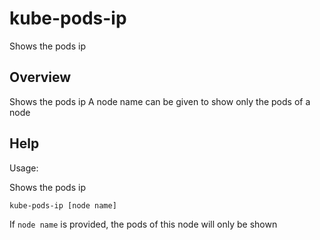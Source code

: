 # kube-pods-ip

Shows the pods ip

## Overview

Shows the pods ip
A node name can be given to show only the pods of a node



## Help

Usage:

Shows the pods ip

```bash
kube-pods-ip [node name]
```
If `node name` is provided, the pods of this node will only be shown
